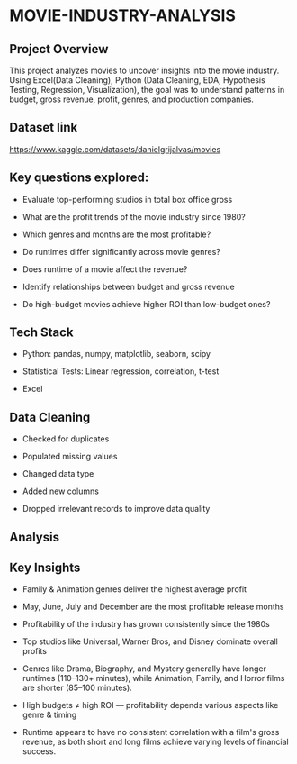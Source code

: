 # MOVIE-INDUSTRY-ANALYSIS

## Project Overview

This project analyzes movies to uncover insights into the movie industry. Using Excel(Data Cleaning), Python (Data Cleaning, EDA, Hypothesis Testing, Regression, Visualization), the goal was to understand patterns in budget, gross revenue, profit, genres, and production companies.


## Dataset link

https://www.kaggle.com/datasets/danielgrijalvas/movies

## Key questions explored:

* Evaluate top-performing studios in total box office gross

* What are the profit trends of the movie industry since 1980?

* Which genres and months are the most profitable?

* Do runtimes differ significantly across movie genres?

* Does runtime of a movie affect the revenue?

* Identify relationships between budget and gross revenue

* Do high-budget movies achieve higher ROI than low-budget ones?



## Tech Stack

* Python: pandas, numpy, matplotlib, seaborn, scipy

* Statistical Tests: Linear regression, correlation, t-test
  
* Excel


## Data Cleaning

* Checked for duplicates

* Populated missing values

* Changed data type

* Added new columns

* Dropped irrelevant records to improve data quality


## Analysis




## Key Insights

* Family & Animation genres deliver the highest average profit

* May, June, July and December are the most profitable release months

* Profitability of the industry has grown consistently since the 1980s

* Top studios like Universal, Warner Bros, and Disney dominate overall profits

* Genres like Drama, Biography, and Mystery generally have longer runtimes (110–130+ minutes), while Animation, Family, and Horror films are shorter (85–100 minutes).

* High budgets ≠ high ROI — profitability depends various aspects like genre & timing

* Runtime appears to have no consistent correlation with a film's gross revenue, as both short and long films achieve varying levels of financial success.
  
  

